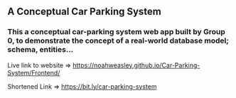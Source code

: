 ## A Conceptual Car Parking System

### This a conceptual car-parking system web app built by Group 0, to demonstrate the concept of a real-world database model; schema, entities...

Live link to website => https://noahweasley.github.io/Car-Parking-System/Frontend/

Shortened Link => https://bit.ly/car-parking-system
